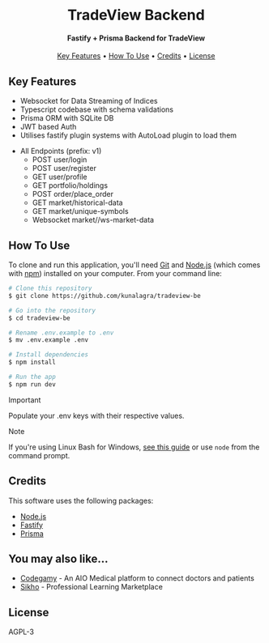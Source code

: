 <h1 align="center">
  <br>
  TradeView Backend
  <br>
</h1>

<h4 align="center">Fastify + Prisma Backend for TradeView</h4>

<p align="center">
  <a href="#key-features">Key Features</a> •
  <a href="#how-to-use">How To Use</a> •
  <a href="#credits">Credits</a> •
  <a href="#license">License</a>
</p>

## Key Features

- Websocket for Data Streaming of Indices
- Typescript codebase with schema validations
- Prisma ORM with SQLite DB
- JWT based Auth
- Utilises fastify plugin systems with AutoLoad plugin to load them

* All Endpoints (prefix: v1)
    - POST user/login
    - POST user/register
    - GET user/profile
    - GET portfolio/holdings
    - POST order/place_order
    - GET market/historical-data
    - GET market/unique-symbols
    - Websocket market//ws-market-data

## How To Use

To clone and run this application, you'll need [Git](https://git-scm.com) and [Node.js](https://nodejs.org/en/download/) (which comes with [npm](http://npmjs.com)) installed on your computer. From your command line:

```bash
# Clone this repository
$ git clone https://github.com/kunalagra/tradeview-be

# Go into the repository
$ cd tradeview-be

# Rename .env.example to .env
$ mv .env.example .env

# Install dependencies
$ npm install

# Run the app
$ npm run dev
```

> [!IMPORTANT]  
> Populate your .env keys with their respective values.

> [!NOTE]
> If you're using Linux Bash for Windows, [see this guide](https://www.howtogeek.com/261575/how-to-run-graphical-linux-desktop-applications-from-windows-10s-bash-shell/) or use `node` from the command prompt.

## Credits

This software uses the following packages:

- [Node.js](https://nodejs.org/)
- [Fastify](https://fastify.dev/)
- [Prisma](https://www.prisma.io/)

## You may also like...

- [Codegamy](https://github.com/kunalagra/codegamy) - An AIO Medical platform to connect doctors and patients
- [Sikho](https://github.com/kunalagra/sikho) - Professional Learning Marketplace

## License

AGPL-3
